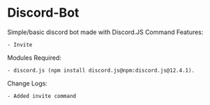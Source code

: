# Discord-Bot
Simple/basic discord bot made with Discord.JS
Command Features:
```
- Invite
```

Modules Required:
```
- discord.js (npm install discord.js@npm:discord.js@12.4.1).
```

Change Logs:
```
- Added invite command
```
